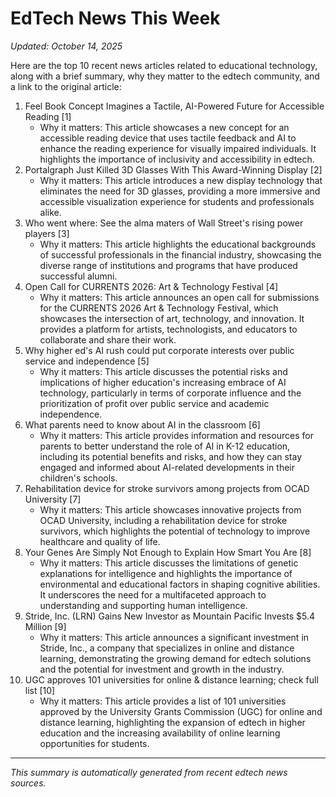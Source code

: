 # EdTech News This Week
*Updated: October 14, 2025*

 Here are the top 10 recent news articles related to educational technology, along with a brief summary, why they matter to the edtech community, and a link to the original article:

1. Feel Book Concept Imagines a Tactile, AI-Powered Future for Accessible Reading [1]
	* Why it matters: This article showcases a new concept for an accessible reading device that uses tactile feedback and AI to enhance the reading experience for visually impaired individuals. It highlights the importance of inclusivity and accessibility in edtech.
2. Portalgraph Just Killed 3D Glasses With This Award-Winning Display [2]
	* Why it matters: This article introduces a new display technology that eliminates the need for 3D glasses, providing a more immersive and accessible visualization experience for students and professionals alike.
3. Who went where: See the alma maters of Wall Street's rising power players [3]
	* Why it matters: This article highlights the educational backgrounds of successful professionals in the financial industry, showcasing the diverse range of institutions and programs that have produced successful alumni.
4. Open Call for CURRENTS 2026: Art & Technology Festival [4]
	* Why it matters: This article announces an open call for submissions for the CURRENTS 2026 Art & Technology Festival, which showcases the intersection of art, technology, and innovation. It provides a platform for artists, technologists, and educators to collaborate and share their work.
5. Why higher ed's AI rush could put corporate interests over public service and independence [5]
	* Why it matters: This article discusses the potential risks and implications of higher education's increasing embrace of AI technology, particularly in terms of corporate influence and the prioritization of profit over public service and academic independence.
6. What parents need to know about AI in the classroom [6]
	* Why it matters: This article provides information and resources for parents to better understand the role of AI in K-12 education, including its potential benefits and risks, and how they can stay engaged and informed about AI-related developments in their children's schools.
7. Rehabilitation device for stroke survivors among projects from OCAD University [7]
	* Why it matters: This article showcases innovative projects from OCAD University, including a rehabilitation device for stroke survivors, which highlights the potential of technology to improve healthcare and quality of life.
8. Your Genes Are Simply Not Enough to Explain How Smart You Are [8]
	* Why it matters: This article discusses the limitations of genetic explanations for intelligence and highlights the importance of environmental and educational factors in shaping cognitive abilities. It underscores the need for a multifaceted approach to understanding and supporting human intelligence.
9. Stride, Inc. (LRN) Gains New Investor as Mountain Pacific Invests $5.4 Million [9]
	* Why it matters: This article announces a significant investment in Stride, Inc., a company that specializes in online and distance learning, demonstrating the growing demand for edtech solutions and the potential for investment and growth in the industry.
10. UGC approves 101 universities for online & distance learning; check full list [10]
	* Why it matters: This article provides a list of 101 universities approved by the University Grants Commission (UGC) for online and distance learning, highlighting the expansion of edtech in higher education and the increasing availability of online learning opportunities for students.

---
*This summary is automatically generated from recent edtech news sources.*
